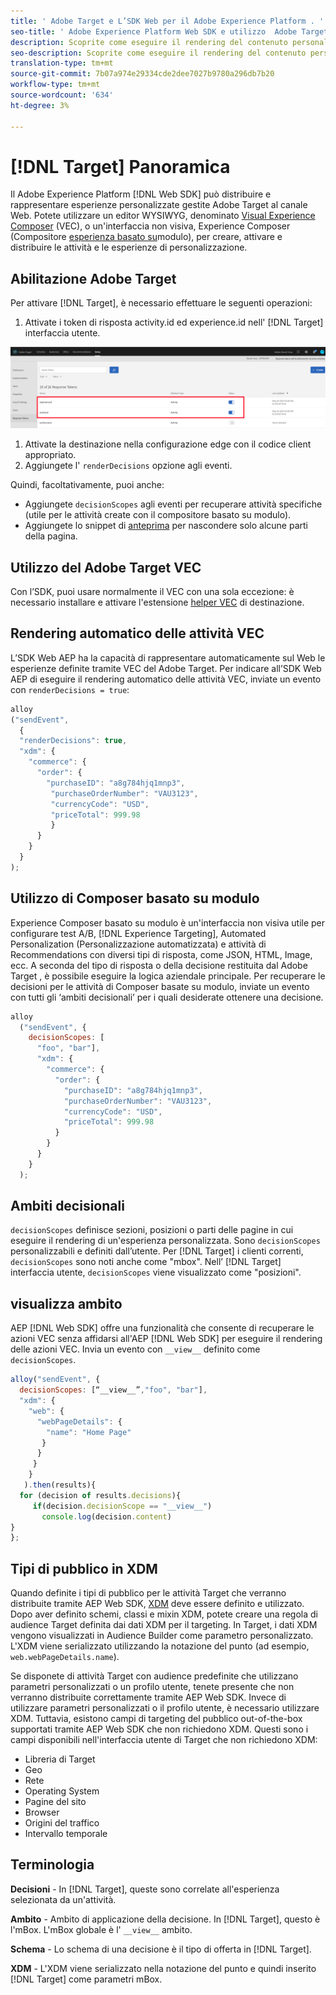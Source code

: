 ```yaml
---
title: ' Adobe Target e L’SDK Web per il Adobe Experience Platform . '
seo-title: ' Adobe Experience Platform Web SDK e utilizzo  Adobe Target'
description: Scoprite come eseguire il rendering del contenuto personalizzato con  Experience Platform Web SDK utilizzando  Adobe Target
seo-description: Scoprite come eseguire il rendering del contenuto personalizzato con  Experience Platform Web SDK utilizzando  Adobe Target
translation-type: tm+mt
source-git-commit: 7b07a974e29334cde2dee7027b9780a296db7b20
workflow-type: tm+mt
source-wordcount: '634'
ht-degree: 3%

---
```



# [!DNL Target] Panoramica

Il Adobe Experience Platform  [!DNL Web SDK] può distribuire e rappresentare esperienze personalizzate gestite  Adobe Target al canale Web. Potete utilizzare un editor WYSIWYG, denominato [Visual Experience Composer](https://docs.adobe.com/content/help/en/target/using/experiences/vec/visual-experience-composer.html) (VEC), o un&#39;interfaccia non visiva, Experience Composer (Compositore [esperienza basato su](https://docs.adobe.com/content/help/en/target/using/experiences/form-experience-composer.html)modulo), per creare, attivare e distribuire le attività e le esperienze di personalizzazione.

## Abilitazione  Adobe Target

Per attivare [!DNL Target], è necessario effettuare le seguenti operazioni:

1. Attivate i token di risposta activity.id ed experience.id nell&#39; [!DNL Target] interfaccia utente.

![target_reponse_token](../../solution-specific/target/assets/target_response_token.png)

1. Attivate la destinazione nella configurazione [](../../fundamentals/edge-configuration.md) edge con il codice client appropriato.
1. Aggiungete l&#39; `renderDecisions` opzione agli eventi.

Quindi, facoltativamente, puoi anche:

* Aggiungete `decisionScopes` agli eventi per recuperare attività specifiche (utile per le attività create con il compositore basato su modulo).
* Aggiungete lo snippet di [anteprima](../../solution-specific/target/flicker-management.md) per nascondere solo alcune parti della pagina.

## Utilizzo del  Adobe Target VEC

Con l’SDK, puoi usare normalmente il VEC con una sola eccezione: è necessario installare e attivare l&#39;estensione [helper VEC](https://docs.adobe.com/content/help/en/target/using/experiences/vec/troubleshoot-composer/vec-helper-browser-extension.html) di destinazione.

## Rendering automatico delle attività VEC

L’SDK Web AEP ha la capacità di rappresentare automaticamente sul Web le esperienze definite tramite  VEC del Adobe Target. Per indicare all’SDK Web AEP di eseguire il rendering automatico delle attività VEC, inviate un evento con `renderDecisions = true`:

```javascript
alloy
("sendEvent", 
  { 
  "renderDecisions": true, 
  "xdm": {
    "commerce": { 
      "order": {
        "purchaseID": "a8g784hjq1mnp3", 
         "purchaseOrderNumber": "VAU3123", 
         "currencyCode": "USD", 
         "priceTotal": 999.98 
         } 
      } 
    }
  }
);
```

## Utilizzo di Composer basato su modulo

Experience Composer basato su modulo è un&#39;interfaccia non visiva utile per configurare test A/B, [!DNL Experience Targeting], Automated Personalization (Personalizzazione automatizzata) e attività di Recommendations con diversi tipi di risposta, come JSON, HTML, Image, ecc. A seconda del tipo di risposta o della decisione restituita dal Adobe Target , è possibile eseguire la logica aziendale principale. Per recuperare le decisioni per le attività di Composer basate su modulo, inviate un evento con tutti gli ‘ambiti decisionali’ per i quali desiderate ottenere una decisione.

```javascript
alloy
  ("sendEvent", { 
    decisionScopes: [
      "foo", "bar"], 
      "xdm": {
        "commerce": { 
          "order": { 
            "purchaseID": "a8g784hjq1mnp3", 
            "purchaseOrderNumber": "VAU3123", 
            "currencyCode": "USD", 
            "priceTotal": 999.98 
          } 
        } 
      } 
    }
  );
```

## Ambiti decisionali

`decisionScopes` definisce sezioni, posizioni o parti delle pagine in cui eseguire il rendering di un&#39;esperienza personalizzata. Sono `decisionScopes` personalizzabili e definiti dall’utente. Per [!DNL Target] i clienti correnti, `decisionScopes` sono noti anche come &quot;mbox&quot;. Nell’ [!DNL Target] interfaccia utente, `decisionScopes` viene visualizzato come &quot;posizioni&quot;.

## __visualizza__ ambito

AEP [!DNL Web SDK] offre una funzionalità che consente di recuperare le azioni VEC senza affidarsi all&#39;AEP [!DNL Web SDK] per eseguire il rendering delle azioni VEC. Invia un evento con `__view__` definito come `decisionScopes`.

```javascript
alloy("sendEvent", {
  decisionScopes: [“__view__”,"foo", "bar"], 
  "xdm": { 
    "web": { 
      "webPageDetails": { 
        "name": "Home Page"
       }
      } 
     }
    }
   ).then(results){
  for (decision of results.decisions){
     if(decision.decisionScope == "__view__")
       console.log(decision.content)
}
};
```

## Tipi di pubblico in XDM

Quando definite i tipi di pubblico per le attività Target che verranno distribuite tramite AEP Web SDK, [XDM](https://docs.adobe.com/content/help/it-IT/experience-platform/xdm/home.html) deve essere definito e utilizzato. Dopo aver definito schemi, classi e mixin XDM, potete creare una regola di audience Target definita dai dati XDM per il targeting. In Target, i dati XDM vengono visualizzati in Audience Builder come parametro personalizzato. L&#39;XDM viene serializzato utilizzando la notazione del punto (ad esempio, `web.webPageDetails.name`).

Se disponete di attività Target con audience predefinite che utilizzano parametri personalizzati o un profilo utente, tenete presente che non verranno distribuite correttamente tramite AEP Web SDK. Invece di utilizzare parametri personalizzati o il profilo utente, è necessario utilizzare XDM. Tuttavia, esistono campi di targeting del pubblico out-of-the-box supportati tramite AEP Web SDK che non richiedono XDM. Questi sono i campi disponibili nell&#39;interfaccia utente di Target che non richiedono XDM:

* Libreria di Target
* Geo
* Rete 
* Operating System
* Pagine del sito
* Browser
* Origini del traffico
* Intervallo temporale

## Terminologia

__Decisioni__ - In [!DNL Target], queste sono correlate all&#39;esperienza selezionata da un&#39;attività.

__Ambito__ - Ambito di applicazione della decisione. In [!DNL Target], questo è l&#39;mBox. L&#39;mBox globale è l&#39; `__view__` ambito.

__Schema__ - Lo schema di una decisione è il tipo di offerta in [!DNL Target].

__XDM__ - L&#39;XDM viene serializzato nella notazione del punto e quindi inserito [!DNL Target] come parametri mBox.
